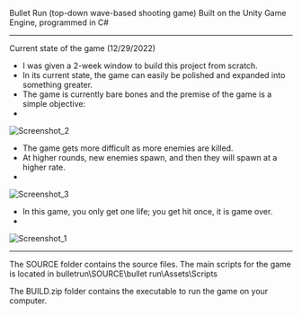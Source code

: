 Bullet Run (top-down wave-based shooting game)
Built on the Unity Game Engine, programmed in C#

------------------

Current state of the game (12/29/2022)
- I was given a 2-week window to build this project from scratch.
- In its current state, the game can easily be polished and expanded into something greater.
- The game is currently bare bones and the premise of the game is a simple objective:
- 
![Screenshot_2](https://github.com/v-ngyn/bulletrun/assets/133724766/ede5828b-4f6d-4512-9896-8052077e5319)

- The game gets more difficult as more enemies are killed.
- At higher rounds, new enemies spawn, and then they will spawn at a higher rate.
- 
![Screenshot_3](https://github.com/v-ngyn/bulletrun/assets/133724766/7bcbe9bc-53a3-4f84-8ac5-cf05d8712204)

- In this game, you only get one life; you get hit once, it is game over.
- 
![Screenshot_1](https://github.com/v-ngyn/bulletrun/assets/133724766/e18071cc-f2ce-4696-88f4-bf78aa84a92f)


------------------

The SOURCE folder contains the source files. 
The main scripts for the game is located in bulletrun\SOURCE\bullet run\Assets\Scripts

The BUILD.zip folder contains the executable to run the game on your computer.
